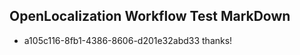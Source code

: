## OpenLocalization Workflow Test MarkDown
* a105c116-8fb1-4386-8606-d201e32abd33 
thanks!<!--HONumber=Feb16_HO4-->
